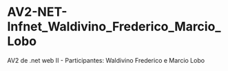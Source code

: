 # AV2-NET-Infnet_Waldivino_Frederico_Marcio_Lobo
AV2 de .net web II - Participantes: Waldivino Frederico e Marcio Lobo
